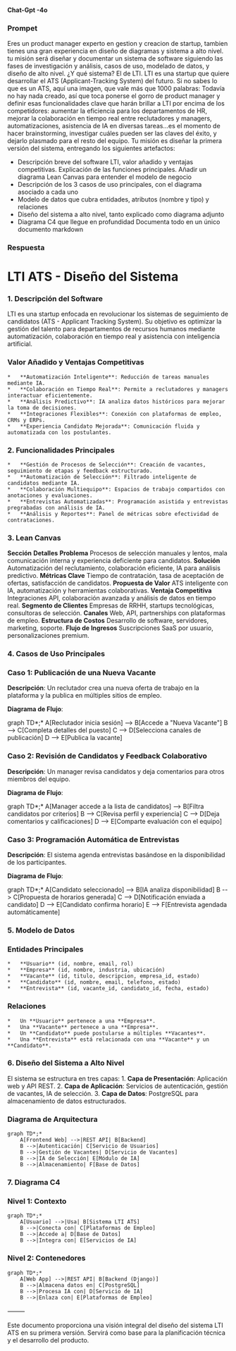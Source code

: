 #### Chat-Gpt -4o
### Prompet
Eres un product manager experto en gestion y creacion de startup, tambien tienes una gran experiencia en diseño de diagramas y sistema a alto nivel. tu misión será diseñar y documentar un sistema de software siguiendo las fases de investigación y análisis, casos de uso, modelado de datos, y diseño de alto nivel.
¿Y qué sistema? El de LTI.
LTI es una startup que quiere desarrollar el ATS (Applicant-Tracking System) del futuro. Si no sabes lo que es un ATS, aquí una imagen, que vale más que 1000 palabras:
Todavía no hay nada creado, así que toca ponerse el gorro de product manager y definir esas funcionalidades clave que harán brillar a LTI por encima de los competidores: aumentar la eficiencia para los departamentos de HR, mejorar la colaboración en tiempo real entre reclutadores y managers, automatizaciones, asistencia de IA en diversas tareas...es el momento de hacer brainstorming, investigar cuáles pueden ser las claves del éxito, y dejarlo plasmado para el resto del equipo.
Tu misión es diseñar la primera versión del sistema, entregando los siguientes artefactos:
* Descripción breve del software LTI, valor añadido y ventajas competitivas. Explicación de las funciones principales. Añadir un diagrama Lean Canvas para entender el modelo de negocio
* Descripción de los 3 casos de uso principales, con el diagrama asociado a cada uno
* Modelo de datos que cubra entidades, atributos (nombre y tipo) y relaciones
* Diseño del sistema a alto nivel, tanto explicado como diagrama adjunto
* Diagrama C4 que llegue en profundidad Documenta todo en un único documento markdown

### Respuesta

# LTI ATS - Diseño del Sistema

### 1. Descripción del Software

LTI es una startup enfocada en revolucionar los sistemas de seguimiento de candidatos (ATS - Applicant Tracking System). Su objetivo es optimizar la gestión del talento para departamentos de recursos humanos mediante automatización, colaboración en tiempo real y asistencia con inteligencia artificial.

### Valor Añadido y Ventajas Competitivas
	* 	**Automatización Inteligente**: Reducción de tareas manuales mediante IA.
	* 	**Colaboración en Tiempo Real**: Permite a reclutadores y managers interactuar eficientemente.
	* 	**Análisis Predictivo**: IA analiza datos históricos para mejorar la toma de decisiones.
	* 	**Integraciones Flexibles**: Conexión con plataformas de empleo, CRMs y ERPs.
	* 	**Experiencia Candidato Mejorada**: Comunicación fluida y automatizada con los postulantes.

### 2. Funcionalidades Principales
	* 	**Gestión de Procesos de Selección**: Creación de vacantes, seguimiento de etapas y feedback estructurado.
	* 	**Automatización de Selección**: Filtrado inteligente de candidatos mediante IA.
	* 	**Colaboración Multiequipo**: Espacios de trabajo compartidos con anotaciones y evaluaciones.
	* 	**Entrevistas Automatizadas**: Programación asistida y entrevistas pregrabadas con análisis de IA.
	* 	**Análisis y Reportes**: Panel de métricas sobre efectividad de contrataciones.

### 3. Lean Canvas

**Sección**	**Detalles**
**Problema**	Procesos de selección manuales y lentos, mala comunicación interna y experiencia deficiente para candidatos.
**Solución**	Automatización del reclutamiento, colaboración eficiente, IA para análisis predictivo.
**Métricas Clave**	Tiempo de contratación, tasa de aceptación de ofertas, satisfacción de candidatos.
**Propuesta de Valor**	ATS inteligente con IA, automatización y herramientas colaborativas.
**Ventaja Competitiva**	Integraciones API, colaboración avanzada y análisis de datos en tiempo real.
**Segmento de Clientes**	Empresas de RRHH, startups tecnológicas, consultoras de selección.
**Canales**	Web, API, partnerships con plataformas de empleo.
**Estructura de Costos**	Desarrollo de software, servidores, marketing, soporte.
**Flujo de Ingresos**	Suscripciones SaaS por usuario, personalizaciones premium.

### 4. Casos de Uso Principales

### Caso 1: Publicación de una Nueva Vacante

**Descripción**: Un reclutador crea una nueva oferta de trabajo en la plataforma y la publica en múltiples sitios de empleo.

**Diagrama de Flujo**:

graph TD*;*
    A[Reclutador inicia sesión] --> B[Accede a "Nueva Vacante"]
    B --> C[Completa detalles del puesto]
    C --> D[Selecciona canales de publicación]
    D --> E[Publica la vacante]

### Caso 2: Revisión de Candidatos y Feedback Colaborativo

**Descripción**: Un manager revisa candidatos y deja comentarios para otros miembros del equipo.

**Diagrama de Flujo**:

graph TD*;*
    A[Manager accede a la lista de candidatos] --> B[Filtra candidatos por criterios]
    B --> C[Revisa perfil y experiencia]
    C --> D[Deja comentarios y calificaciones]
    D --> E[Comparte evaluación con el equipo]

### Caso 3: Programación Automática de Entrevistas

**Descripción**: El sistema agenda entrevistas basándose en la disponibilidad de los participantes.

**Diagrama de Flujo**:

graph TD*;*
    A[Candidato seleccionado] --> B[IA analiza disponibilidad]
    B --> C[Propuesta de horarios generada]
    C --> D[Notificación enviada a candidato]
    D --> E[Candidato confirma horario]
    E --> F[Entrevista agendada automáticamente]

### 5. Modelo de Datos

### Entidades Principales
	* 	**Usuario** (id, nombre, email, rol)
	* 	**Empresa** (id, nombre, industria, ubicación)
	* 	**Vacante** (id, titulo, descripcion, empresa_id, estado)
	* 	**Candidato** (id, nombre, email, telefono, estado)
	* 	**Entrevista** (id, vacante_id, candidato_id, fecha, estado)

### Relaciones
	* 	Un **Usuario** pertenece a una **Empresa**.
	* 	Una **Vacante** pertenece a una **Empresa**.
	* 	Un **Candidato** puede postularse a múltiples **Vacantes**.
	* 	Una **Entrevista** está relacionada con una **Vacante** y un **Candidato**.

### 6. Diseño del Sistema a Alto Nivel

El sistema se estructura en tres capas:
	1.	**Capa de Presentación**: Aplicación web y API REST.
	2.	**Capa de Aplicación**: Servicios de autenticación, gestión de vacantes, IA de selección.
	3.	**Capa de Datos**: PostgreSQL para almacenamiento de datos estructurados.

### Diagrama de Arquitectura

```
graph TD*;*
    A[Frontend Web] -->|REST API| B[Backend]
    B -->|Autenticación| C[Servicio de Usuarios]
    B -->|Gestión de Vacantes| D[Servicio de Vacantes]
    B -->|IA de Selección| E[Módulo de IA]
    B -->|Almacenamiento| F[Base de Datos]
```

### 7. Diagrama C4

### Nivel 1: Contexto

```
graph TD*;*
    A[Usuario] -->|Usa| B[Sistema LTI ATS]
    B -->|Conecta con| C[Plataformas de Empleo]
    B -->|Accede a| D[Base de Datos]
    B -->|Integra con| E[Servicios de IA]
```

### Nivel 2: Contenedores

```
graph TD*;*
    A[Web App] -->|REST API| B[Backend (Django)]
    B -->|Almacena datos en| C[PostgreSQL]
    B -->|Procesa IA con| D[Servicio de IA]
    B -->|Enlaza con| E[Plataformas de Empleo]
```

⸻

Este documento proporciona una visión integral del diseño del sistema LTI ATS en su primera versión. Servirá como base para la planificación técnica y el desarrollo del producto.

